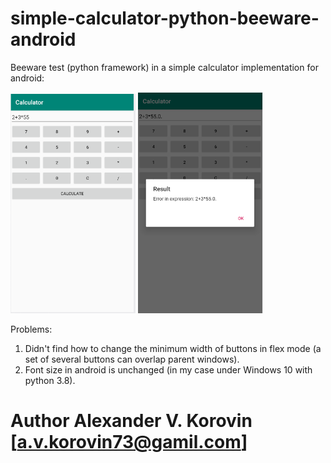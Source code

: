 # simple-calculator-python-beeware-android

Beeware test (python framework) in a simple calculator implementation for android:

<img src="Capture1.PNG" width="200px">
<img src="Capture2.PNG" width="200px">

Problems:

1. Didn't find how to change the minimum width of buttons in flex mode (a set of several buttons can overlap parent windows).
2. Font size in android is unchanged (in my case under Windows 10 with python 3.8).


# Author Alexander V. Korovin [a.v.korovin73@gamil.com]
